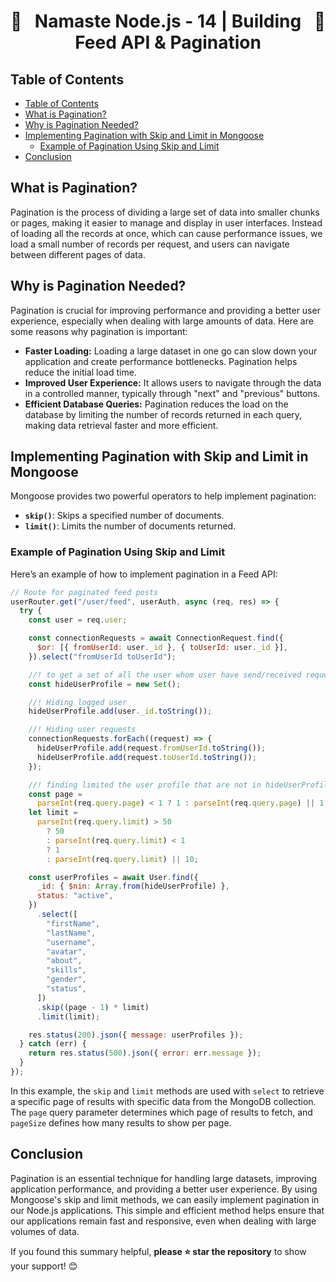 <h1 style="text-align: center; display: flex; justify-content: space-between;">
  🚀 <span>Namaste Node.js - 14 | Building Feed API & Pagination</span> 🚀
</h1>

## Table of Contents

- [Table of Contents](#table-of-contents)
- [What is Pagination?](#what-is-pagination)
- [Why is Pagination Needed?](#why-is-pagination-needed)
- [Implementing Pagination with Skip and Limit in Mongoose](#implementing-pagination-with-skip-and-limit-in-mongoose)
  - [Example of Pagination Using Skip and Limit](#example-of-pagination-using-skip-and-limit)
- [Conclusion](#conclusion)

## What is Pagination?

Pagination is the process of dividing a large set of data into smaller chunks or pages, making it easier to manage and display in user interfaces. Instead of loading all the records at once, which can cause performance issues, we load a small number of records per request, and users can navigate between different pages of data.

## Why is Pagination Needed?

Pagination is crucial for improving performance and providing a better user experience, especially when dealing with large amounts of data. Here are some reasons why pagination is important:

- **Faster Loading:** Loading a large dataset in one go can slow down your application and create performance bottlenecks. Pagination helps reduce the initial load time.
- **Improved User Experience:** It allows users to navigate through the data in a controlled manner, typically through "next" and "previous" buttons.
- **Efficient Database Queries:** Pagination reduces the load on the database by limiting the number of records returned in each query, making data retrieval faster and more efficient.

## Implementing Pagination with Skip and Limit in Mongoose

Mongoose provides two powerful operators to help implement pagination:

- **`skip()`**: Skips a specified number of documents.
- **`limit()`**: Limits the number of documents returned.

### Example of Pagination Using Skip and Limit

Here’s an example of how to implement pagination in a Feed API:

```javascript
// Route for paginated feed posts
userRouter.get("/user/feed", userAuth, async (req, res) => {
  try {
    const user = req.user;

    const connectionRequests = await ConnectionRequest.find({
      $or: [{ fromUserId: user._id }, { toUserId: user._id }],
    }).select("fromUserId toUserId");

    //! to get a set of all the user whom user have send/received request including himself
    const hideUserProfile = new Set();

    //! Hiding logged user
    hideUserProfile.add(user._id.toString());

    //! Hiding user requests
    connectionRequests.forEach((request) => {
      hideUserProfile.add(request.fromUserId.toString());
      hideUserProfile.add(request.toUserId.toString());
    });

    //! finding limited the user profile that are not in hideUserProfile
    const page =
      parseInt(req.query.page) < 1 ? 1 : parseInt(req.query.page) || 1;
    let limit =
      parseInt(req.query.limit) > 50
        ? 50
        : parseInt(req.query.limit) < 1
        ? 1
        : parseInt(req.query.limit) || 10;

    const userProfiles = await User.find({
      _id: { $nin: Array.from(hideUserProfile) },
      status: "active",
    })
      .select([
        "firstName",
        "lastName",
        "username",
        "avatar",
        "about",
        "skills",
        "gender",
        "status",
      ])
      .skip((page - 1) * limit)
      .limit(limit);

    res.status(200).json({ message: userProfiles });
  } catch (err) {
    return res.status(500).json({ error: err.message });
  }
});
```

In this example, the `skip` and `limit` methods are used with `select` to retrieve a specific page of results with specific data from the MongoDB collection. The `page` query parameter determines which page of results to fetch, and `pageSize` defines how many results to show per page.

## Conclusion

Pagination is an essential technique for handling large datasets, improving application performance, and providing a better user experience. By using Mongoose's skip and limit methods, we can easily implement pagination in our Node.js applications. This simple and efficient method helps ensure that our applications remain fast and responsive, even when dealing with large volumes of data.

If you found this summary helpful, **please ⭐ star the repository** to show your support! 😊
